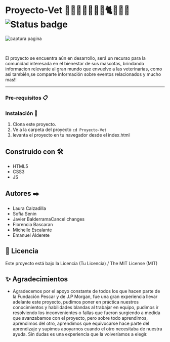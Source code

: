 # Proyecto-Vet 🐶🐺🐱🐹🐰🐕‍🦺🐈🐾🐾🐾 ![Status badge](https://img.shields.io/badge/status-in%20progress-yellow)
![captura pagina](https://user-images.githubusercontent.com/52534676/194945999-51926f0c-fe02-4c10-9251-7b16f9ad9eb3.png)



<br>
<p>El proyecto se encuentra aún en desarrollo, será un recurso para la comunidad interesada en el bienestar de sus mascotas, brindando informacion relevante al gran mundo que envuelve a las veterinarias, como asi también,se comparte información sobre eventos relacionados y mucho mas!! </p>

***

### Pre-requisitos 📋
<!-- 
_Que cosas necesitas para instalar el software y como instalarlas_

```
Da un ejemplo
```
 -->
### Instalación 🔧

1. Clona este proyecto.
2. Ve a la carpeta del proyecto
`cd Proyecto-Vet`
3. levanta el proyecto en tu navegador desde el index.html

## Construido con 🛠️

<!-- Menciona las herramientas que utilizaste para crear tu proyecto_ -->

* HTML5
* CSS3
* JS 

## Autores ✒️

- Laura Calzadilla
- Sofia Senin
- Javier BalderramaCancel changes
- Florencia Bascaran
- Michelle Escalante
- Emanuel Alderete

## 🧾 Licencia
Este proyecto está bajo la Licencia (Tu Licencia) / The MIT License (MIT)

## ✨ Agradecimientos
* Agradecemos por el apoyo constante de  todos los que hacen parte de la Fundación Pescar y de J.P Morgan, fue una gran experiencia llevar adelante este proyecto, pudimos poner en práctica nuestros conocimientos y habilidades blandas al trabajar en equipo, pudimos ir resolviendo los inconvenientes o fallas que fueron surgiendo a medida que avanzabamos con el proyecto, pero sobre todo aprendimos, aprendimos del otro, aprendimos que equivocarse hace parte del aprendizaje y supimos apoyarnos cuando el otro necesitaba de nuestra ayuda. Sin dudas es una experiencia que la volveríamos a elegir.
